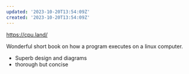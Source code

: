 ```yaml
---
updated: '2023-10-20T13:54:09Z'
created: '2023-10-20T13:54:09Z'
---
```

https://cpu.land/

Wonderful short book on how a program executes on a linux computer.

- Superb design and diagrams
- thorough but concise